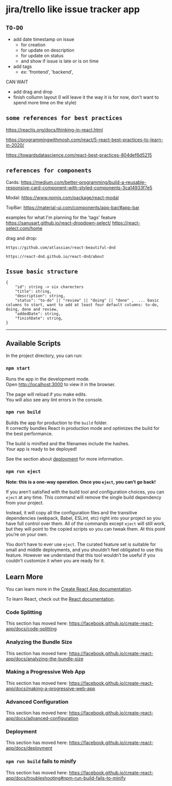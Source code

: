 # jira/trello like issue tracker app

## `TO-DO`
- add date timestamp on issue
    - for creation
    - for update on description
    - for update on status
    - and show if issue is late or is on time
- add tags
    - ex: 'frontend', 'backend', 

CAN WAIT
- add drag and drop
- finish collumn layout (I will leave it the way it is for now, don't want to spend more time on the style)


## `some references for best practices`

https://reactjs.org/docs/thinking-in-react.html

https://programmingwithmosh.com/react/5-react-best-practices-to-learn-in-2020/

https://towardsdatascience.com/react-best-practices-804def6d5215

## `references for components`

Cards:
    https://medium.com/better-programming/build-a-reusable-responsive-card-component-with-styled-components-3ca14933f7e5

Modal:
    https://www.npmjs.com/package/react-modal


TopBar: https://material-ui.com/components/app-bar/#app-bar

examples for what I'm planning for the 'tags' feature
    https://sanusart.github.io/react-dropdown-select/
    https://react-select.com/home

drag and drop:
    
    https://github.com/atlassian/react-beautiful-dnd

    https://react-dnd.github.io/react-dnd/about

## `Issue basic structure`

```
{   
    "id": string -> six charecters
    "title": string,
    "description": string,
    "status": "to-do" || "review" || "doing" || "done" ,  ... basic columns to start, want to add at least four default columns: to-do, doing, done and review,
    "addedDate": string,
    "finishDate": string,
}
```
----------------------------

## Available Scripts

In the project directory, you can run:

### `npm start`

Runs the app in the development mode.<br />
Open [http://localhost:3000](http://localhost:3000) to view it in the browser.

The page will reload if you make edits.<br />
You will also see any lint errors in the console.

### `npm run build`

Builds the app for production to the `build` folder.<br />
It correctly bundles React in production mode and optimizes the build for the best performance.

The build is minified and the filenames include the hashes.<br />
Your app is ready to be deployed!

See the section about [deployment](https://facebook.github.io/create-react-app/docs/deployment) for more information.

### `npm run eject`

**Note: this is a one-way operation. Once you `eject`, you can’t go back!**

If you aren’t satisfied with the build tool and configuration choices, you can `eject` at any time. This command will remove the single build dependency from your project.

Instead, it will copy all the configuration files and the transitive dependencies (webpack, Babel, ESLint, etc) right into your project so you have full control over them. All of the commands except `eject` will still work, but they will point to the copied scripts so you can tweak them. At this point you’re on your own.

You don’t have to ever use `eject`. The curated feature set is suitable for small and middle deployments, and you shouldn’t feel obligated to use this feature. However we understand that this tool wouldn’t be useful if you couldn’t customize it when you are ready for it.

## Learn More

You can learn more in the [Create React App documentation](https://facebook.github.io/create-react-app/docs/getting-started).

To learn React, check out the [React documentation](https://reactjs.org/).

### Code Splitting

This section has moved here: https://facebook.github.io/create-react-app/docs/code-splitting

### Analyzing the Bundle Size

This section has moved here: https://facebook.github.io/create-react-app/docs/analyzing-the-bundle-size

### Making a Progressive Web App

This section has moved here: https://facebook.github.io/create-react-app/docs/making-a-progressive-web-app

### Advanced Configuration

This section has moved here: https://facebook.github.io/create-react-app/docs/advanced-configuration

### Deployment

This section has moved here: https://facebook.github.io/create-react-app/docs/deployment

### `npm run build` fails to minify

This section has moved here: https://facebook.github.io/create-react-app/docs/troubleshooting#npm-run-build-fails-to-minify
